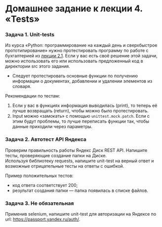 # Домашнее задание к лекции 4. «Tests»

### Задача 1. Unit-tests
Из курса «Python: программирование на каждый день и сверхбыстрое прототипирование» нужно протестировать программу по работе с бухгалтерией из [лекции 2.1](https://github.com/netology-code/py-homework-basic/tree/master/2.1.functions).
Если у вас есть своё решение этой задачи, можно использовать его или использовать предложенный код в директории src этого задания.

* Следует протестировать основные функции по получению информации о документах, добавлении и удалении элементов из словаря.
  
Рекомендации по тестам:

1. Если у вас в функциях информация выводилась (print), то теперь её лучше возвращать (return), чтобы можно было протестировать.
2. Input можно «замокать» с помощью ```unittest.mock.patch```. Если с этим будут проблемы, то лучше переписать функции так, чтобы данные приходили через параметры.

### Задача 2. Автотест API Яндекса
Проверим правильность работы Яндекс Диск REST API. Напишите тесты, проверяющие создание папки на Диске.  
Используя библиотеку requests, напишите unit-test на верный ответ и возможные отрицательные тесты на ответы с ошибкой.

Пример положительных тестов:

* код ответа соответствует 200;
* результат создания папки — папка появилась в списке файлов.

### Задача 3. Не обязательная
Применив selenium, напишите unit-test для авторизации на Яндексе по url: https://passport.yandex.ru/auth/.

